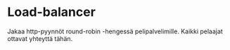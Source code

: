 # Load-balancer

Jakaa http-pyynnöt round-robin -hengessä pelipalvelimille. Kaikki pelaajat ottavat yhteyttä tähän.


